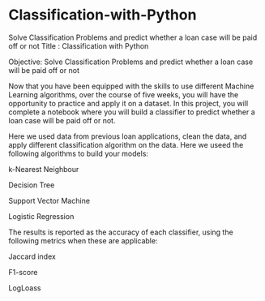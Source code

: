 # Classification-with-Python
Solve Classification Problems and predict whether a loan case will be paid off or not
Title : Classification with Python

Objective: Solve Classification Problems and predict whether a loan case will be paid off or not

Now that you have been equipped with the skills to use different Machine Learning algorithms, over the course of five weeks, you will have the opportunity to practice and apply it on a dataset. In this project, you will complete a notebook where you will build a classifier to predict whether a loan case will be paid off or not.

Here we used data from previous loan applications, clean the data, and apply different classification algorithm on the data. Here we useed the following algorithms to build your models:

k-Nearest Neighbour

Decision Tree

Support Vector Machine

Logistic Regression

The results is reported as the accuracy of each classifier, using the following metrics when these are applicable:

Jaccard index

F1-score

LogLoass

